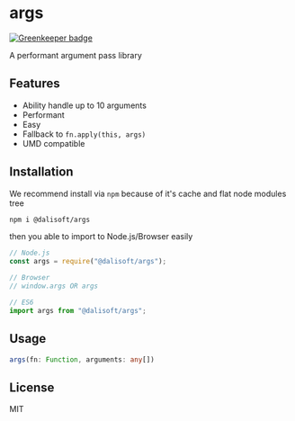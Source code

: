# args

[![Greenkeeper badge](https://badges.greenkeeper.io/dalisoft/args.svg)](https://greenkeeper.io/)

A performant argument pass library

## Features

- Ability handle up to 10 arguments
- Performant
- Easy
- Fallback to `fn.apply(this, args)`
- UMD compatible

## Installation

We recommend install via `npm` because of it's cache and flat node modules tree

```bash
npm i @dalisoft/args
```

then you able to import to Node.js/Browser easily

```js
// Node.js
const args = require("@dalisoft/args");

// Browser
// window.args OR args

// ES6
import args from "@dalisoft/args";
```

## Usage

```ts
args(fn: Function, arguments: any[])
```

## License

MIT
